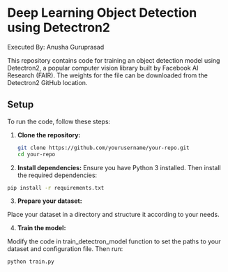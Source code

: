 # Deep Learning Object Detection using Detectron2

Executed By: Anusha Guruprasad

This repository contains code for training an object detection model using Detectron2, a popular computer vision library built by Facebook AI Research (FAIR). The weights for the file can be downloaded from the Detectron2 GitHub location.

## Setup

To run the code, follow these steps:

1. **Clone the repository:**

   ```bash
   git clone https://github.com/yourusername/your-repo.git
   cd your-repo
   
2. **Install dependencies:**
Ensure you have Python 3 installed. Then install the required dependencies:

```bash
pip install -r requirements.txt
```

3. **Prepare your dataset:**

Place your dataset in a directory and structure it according to your needs.

4. **Train the model:**

Modify the code in train_detectron_model function to set the paths to your dataset and configuration file. Then run:

```bash
python train.py
```




